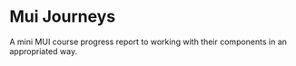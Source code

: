 # Mui Journeys
A mini MUI course progress report to working with their components in an appropriated way.

